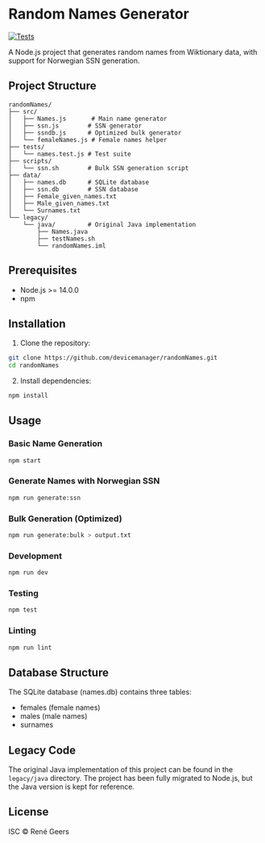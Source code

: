 # Random Names Generator

[![Tests](https://github.com/devicemanager/randomNames/actions/workflows/tests.yml/badge.svg)](https://github.com/devicemanager/randomNames/actions/workflows/tests.yml)

A Node.js project that generates random names from Wiktionary data, with support for Norwegian SSN generation.

## Project Structure

```
randomNames/
├── src/
│   ├── Names.js       # Main name generator
│   ├── ssn.js        # SSN generator
│   ├── ssndb.js      # Optimized bulk generator
│   └── femaleNames.js # Female names helper
├── tests/
│   └── names.test.js # Test suite
├── scripts/
│   └── ssn.sh        # Bulk SSN generation script
├── data/
│   ├── names.db      # SQLite database
│   ├── ssn.db        # SSN database
│   ├── Female_given_names.txt
│   ├── Male_given_names.txt
│   └── Surnames.txt
└── legacy/
    └── java/         # Original Java implementation
        ├── Names.java
        ├── testNames.sh
        └── randomNames.iml
```

## Prerequisites

- Node.js >= 14.0.0
- npm

## Installation

1. Clone the repository:
```bash
git clone https://github.com/devicemanager/randomNames.git
cd randomNames
```

2. Install dependencies:
```bash
npm install
```

## Usage

### Basic Name Generation
```bash
npm start
```

### Generate Names with Norwegian SSN
```bash
npm run generate:ssn
```

### Bulk Generation (Optimized)
```bash
npm run generate:bulk > output.txt
```

### Development
```bash
npm run dev
```

### Testing
```bash
npm test
```

### Linting
```bash
npm run lint
```

## Database Structure

The SQLite database (names.db) contains three tables:
- females (female names)
- males (male names)
- surnames

## Legacy Code

The original Java implementation of this project can be found in the `legacy/java` directory. The project has been fully migrated to Node.js, but the Java version is kept for reference.

## License

ISC © René Geers
